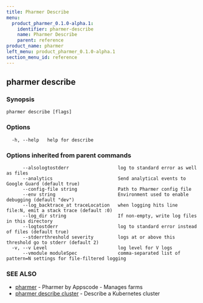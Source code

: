 ```yaml
---
title: Pharmer Describe
menu:
  product_pharmer_0.1.0-alpha.1:
    identifier: pharmer-describe
    name: Pharmer Describe
    parent: reference
product_name: pharmer
left_menu: product_pharmer_0.1.0-alpha.1
section_menu_id: reference
---
```

## pharmer describe



### Synopsis




```
pharmer describe [flags]
```

### Options

```
  -h, --help   help for describe
```

### Options inherited from parent commands

```
      --alsologtostderr                  log to standard error as well as files
      --analytics                        Send analytical events to Google Guard (default true)
      --config-file string               Path to Pharmer config file
      --env string                       Environment used to enable debugging (default "dev")
      --log_backtrace_at traceLocation   when logging hits line file:N, emit a stack trace (default :0)
      --log_dir string                   If non-empty, write log files in this directory
      --logtostderr                      log to standard error instead of files (default true)
      --stderrthreshold severity         logs at or above this threshold go to stderr (default 2)
  -v, --v Level                          log level for V logs
      --vmodule moduleSpec               comma-separated list of pattern=N settings for file-filtered logging
```

### SEE ALSO
* [pharmer](/docs/reference/pharmer.md)	 - Pharmer by Appscode - Manages farms
* [pharmer describe cluster](/docs/reference/pharmer_describe_cluster.md)	 - Describe a Kubernetes cluster

